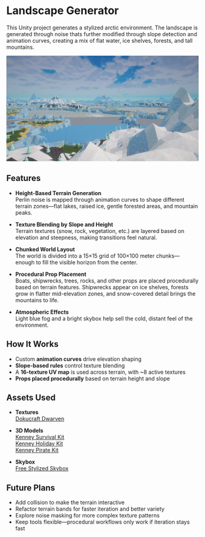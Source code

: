 # Landscape Generator

This Unity project generates a stylized arctic environment. The landscape is generated through noise thats further modified through slope detection and animation curves, creating a mix of flat water, ice shelves, forests, and tall mountains.

![Demo](ArcticTerrain.png)

## Features

- **Height-Based Terrain Generation**  
  Perlin noise is mapped through animation curves to shape different terrain zones—flat lakes, raised ice, gentle forested areas, and mountain peaks.

- **Texture Blending by Slope and Height**  
  Terrain textures (snow, rock, vegetation, etc.) are layered based on elevation and steepness, making transitions feel natural.

- **Chunked World Layout**  
  The world is divided into a 15×15 grid of 100×100 meter chunks—enough to fill the visible horizon from the center.

- **Procedural Prop Placement**  
  Boats, shipwrecks, trees, rocks, and other props are placed procedurally based on terrain features. Shipwrecks appear on ice shelves, forests grow in flatter mid-elevation zones, and snow-covered detail brings the mountains to life.

- **Atmospheric Effects**  
  Light blue fog and a bright skybox help sell the cold, distant feel of the environment.

## How It Works

- Custom **animation curves** drive elevation shaping  
- **Slope-based rules** control texture blending  
- A **16-texture UV map** is used across terrain, with ~8 active textures  
- **Props placed procedurally** based on terrain height and slope

## Assets Used

- **Textures**  
  [Dokucraft Dwarven](https://dokucraft.co.uk/resource-packs/dwarven)

- **3D Models**  
  [Kenney Survival Kit](https://www.kenney.nl/assets/survival-kit)  
  [Kenney Holiday Kit](https://www.kenney.nl/assets/holiday-kit)  
  [Kenney Pirate Kit](https://www.kenney.nl/assets/pirate-kit)

- **Skybox**  
  [Free Stylized Skybox](https://assetstore.unity.com/packages/2d/textures-materials/sky/free-stylized-skybox-212257)

## Future Plans

- Add collision to make the terrain interactive  
- Refactor terrain bands for faster iteration and better variety  
- Explore noise masking for more complex texture patterns  
- Keep tools flexible—procedural workflows only work if iteration stays fast

